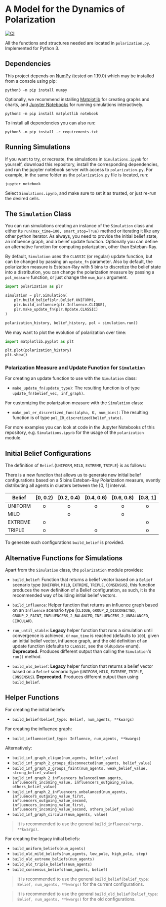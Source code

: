 # A Model for the Dynamics of Polarization

[![CI](https://github.com/Sirquini/Polarization/actions/workflows/ci.yml/badge.svg)](https://github.com/Sirquini/Polarization/actions/workflows/ci.yml)

All the functions and structures needed are located in `polarization.py`. Implemented for Python 3.

## Dependencies

This project depends on [NumPy](https://numpy.org/index.html) (tested on 1.19.0) which may be installed from a console using pip:

```
python3 -m pip install numpy
```

Optionally, we recommend installing [Matplotlib](https://matplotlib.org/) for creating graphs and charts, and [Jupyter Notebooks](https://jupyter.org/index.html) for running simulations interactively.

```
python3 -m pip install matplotlib notebook
```

To install all dependencies you can also run:

```
python3 -m pip install -r requirements.txt
```

## Running Simulations

If you want to try, or recreate, the simulations in `Simulations.ipynb` for yourself, download this repository, install the corresponding dependencies, and run the jupyter notebook server with access to `polarization.py`. For example, in the same folder as the `polarization.py` file is located, run:

```
jupyter notebook
```

Select `Simulations.ipynb`, and make sure to set it as trusted, or just re-run the desired cells.

## The `Simulation` Class

You can run simulations creating an instance of the `Simulation` class and either its `run(max_time=100, smart_stop=True)` method or iterating it like any other python iterator. As always, you need to provide the initial belief state, an influence graph, and a belief update function. Optionally you can define an alternative function for computing polarization, other than Esteban-Ray.

By default, `Simulation` uses the `CLASSIC` (or regular) update function, but can be changed by passing an `update_fn` parameter. Also by default, the polarization measure is Esteban-Ray with 5 bins to discretize the belief state into a distribution, you can change the polarization measure by passing a `pol_measure` function, or just change the `num_bins` argument.

```python
import polarization as plr

simulation = plr.Simulation(
    plr.build_belief(plr.Belief.UNIFORM),
    plr.build_influence(plr.Influence.CLIQUE),
    plr.make_update_fn(plr.Update.CLASSIC)
)

polarization_history, belief_history, pol = simulation.run()
```

We may want to plot the evolution of polarization over time:
```python
import matplotlib.pyplot as plt

plt.plot(polarization_history)
plt.show()
```

### Polarization Measure and Update Function for `Simulation`

For creating an update function to use with the `Simulation` class:

- `make_update_fn(update_type)`: The resulting function is of type `update_fn(belief_vec, inf_graph)`.

For customizing the polarization measure with the `Simulation` class:

- `make_pol_er_discretized_func(alpha, K, num_bins)`: The resulting function is of type `pol_ER_discretized(belief_state)`.

For more examples you can look at code in the Jupyter Notebooks of this repository, e.g. `Simulations.ipynb` for the usage of the `polarization` module.

## Initial Belief Configurations

The definition of `Belief`.{`UNIFORM`, `MILD`, `EXTREME`, `TRIPLE`} is as follows:

There is a new function that allows us to generate new initial belief configurations based on a 5 bins Esteban-Ray Polarization measure, evently distributing all agents in clusters between the [0, 1] interval.

| Belief      | [0, 0.2) | [0.2, 0.4) | [0.4, 0.6) | [0.6, 0.8) | [0.8, 1] |
| ----------- | :------: | :--------: | :--------: | :--------: | :------: |
| UNIFORM     | o | o | o | o | o |
| MILD        |   | o |   | o |   |
| EXTREME     | o |   |   |   | o |
| TRIPLE      | o |   | o |   | o |

To generate such configurations `build_belief` is provided.

## Alternative Functions for Simulations

Apart from the `Simulation` class, the `polarization` module provides:

- `build_belief`: Function that returns a belief vector based on a `Belief` scenario type (`UNIFORM`, `MILD`, `EXTREME`, `TRIPLE`, `CONSENSUS`), this function produces the new definition of a Belief configuration, as such, it is the recommended way of building initial belief vectors.

- `build_influence`: Helper function that returns an influence graph based on an `Influence` scenario type (`CLIQUE`, `GROUP_2_DISCONECTED`, `GROUP_2_FAINT`, `INFLUENCERS_2_BALANCED`, `INFLUENCERS_2_UNBALANCED`, `CIRCULAR`).

- `run_until_stable`: **Legacy** helper function that runs a simulation until convergence is achieved, or `max_time`
 is reached (defaults to `100`), given an initial belief vector, influence graph,
 and the old definition of an update function (defaults to `CLASSIC`, see the `OldUpdate` enum). **Deprecated.** Produces different output than calling the `Simulation`'s `run()` method.

- `build_old_belief`: **Legacy** helper function that returns a belief vector based on a `Belief` scenario type (`UNIFORM`, `MILD`, `EXTREME`, `TRIPLE`, `CONSENSUS`). **Deprecated.** Produces different output than using `build_belief`.

## Helper Functions

For creating the initial beliefs:

- `build_belief(belief_type: Belief, num_agents, **kwargs)`

For creating the influence graph:

- `build_influence(inf_type: Influence, num_agents, **kwargs)`

Alternatively:

- `build_inf_graph_clique(num_agents, belief_value)`
- `build_inf_graph_2_groups_disconnected(num_agents, belief_value)`
- `build_inf_graph_2_groups_faint(num_agents, weak_belief_value, strong_belief_value)`
- `build_inf_graph_2_influencers_balanced(num_agents, influencers_incoming_value, influencers_outgoing_value, others_belief_value)`
- `build_inf_graph_2_influencers_unbalanced(num_agents, influencers_outgoing_value_first, influencers_outgoing_value_second, influencers_incoming_value_first, influencers_incoming_value_second, others_belief_value)`
- `build_inf_graph_circular(num_agents, value)`

> It is recommended to use the general `build_influence(*args, **kwargs)`.

For creating the legacy initial beliefs:

- `build_uniform_beliefs(num_agents)`
- `build_old_mild_beliefs(num_agents, low_pole, high_pole, step)`
- `build_old_extreme_beliefs(num_agents)`
- `build_old_triple_beliefs(num_agents)`
- `build_consensus_beliefs(num_agents, belief)`

> It is recommended to use the general `build_belief(belief_type: Belief, num_agents, **kwargs)` for the current configurations.

> It is recommended to use the general `build_old_belief(belief_type: Belief, num_agents, **kwargs)` for the old configurations.
